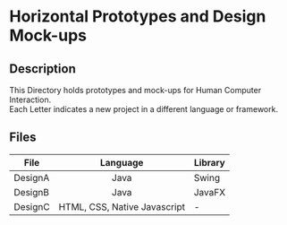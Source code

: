 # Horizontal Prototypes and Design Mock-ups

## Description
This Directory holds prototypes and mock-ups for Human Computer Interaction.  
Each Letter indicates a new project in a different language or framework.

## Files
| File    | Language                     | Library |
|---------|:----------------------------:|---------|
| DesignA | Java                         | Swing   |
| DesignB | Java                         | JavaFX  |
| DesignC | HTML, CSS, Native Javascript | -       |
